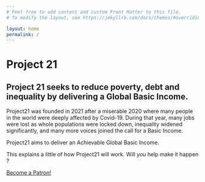 ```yaml
---
# Feel free to add content and custom Front Matter to this file.
# To modify the layout, see https://jekyllrb.com/docs/themes/#overriding-theme-defaults

layout: home
permalink: /
---
```


Project 21
==========

## Project 21 seeks to reduce poverty, debt and inequality by delivering a Global Basic Income.





Project21 was founded in 2021 after a miserable 2020 where many people in the world were deeply affected by Covid-19. During that year, many jobs were lost as whole populations were locked down, inequality widened significantly, and many more voices joined the call for a Basic Income.

Project21 aims to deliver an Achievable Global Basic Income. 

This explains a little of how Project21 will work. Will *you* help make it happen ? 

<a href="https://www.patreon.com/bePatron?u=49325618" data-patreon-widget-type="become-patron-button">Become a Patron!</a><script async src="https://c6.patreon.com/becomePatronButton.bundle.js"></script>